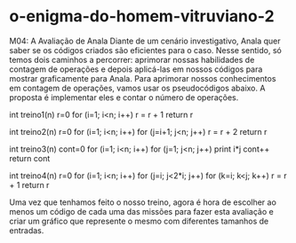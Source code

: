 # o-enigma-do-homem-vitruviano-2

M04: A Avaliação de Anala
Diante de um cenário investigativo, Anala quer saber se os códigos criados são
eficientes para o caso. Nesse sentido, só temos dois caminhos a percorrer: aprimorar
nossas habilidades de contagem de operações e depois aplicá-las em nossos códigos
para mostrar graficamente para Anala.
Para aprimorar nossos conhecimentos em contagem de operações, vamos usar os
pseudocódigos abaixo. A proposta é implementar eles e contar o número de operações.

int treino1(n)
r=0
for (i=1; i<n; i++)
r = r + 1
return r

int treino2(n)
r=0
for (i=1; i<n; i++)
for (j=i+1; j<n; j++)
r = r + 2
return r

int treino3(n)
cont=0
for (i=1; i<n; i++)
for (j=1; j<n; j++)
print i*j
cont++
return cont

int treino4(n)
r=0
for (i=1; i<n; i++)
for (j=i; j<2*i; j++)
for (k=i; k<j; k++)
r = r + 1
return r

Uma vez que tenhamos feito o nosso treino, agora é hora de escolher ao menos um
código de cada uma das missões para fazer esta avaliação e criar um gráfico que
represente o mesmo com diferentes tamanhos de entradas.
